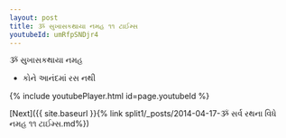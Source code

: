 ```yaml
---
layout: post
title: ૐ સુખાસકથાયા નમહ ૧૧ ટાઈમ્સ
youtubeId: umRfpSNDjr4
---
```

 
 
 ૐ સુખાસકથાયા નમહ  
 
 -  કોને આનંદમાં રસ નથી 
 
  
 
  
 
 
 
 
 
 


{% include youtubePlayer.html id=page.youtubeId %}
 
[Next]({{ site.baseurl }}{% link  split1/_posts/2014-04-17-ૐ સર્વ રથના વિધે નમહ ૧૧ ટાઈમ્સ.md%})
 
